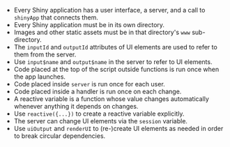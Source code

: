 - Every Shiny application has a user interface, a server, and a call to `shinyApp` that connects them.
- Every Shiny application must be in its own directory.
- Images and other static assets must be in that directory's `www` sub-directory.
- The `inputId` and `outputId` attributes of UI elements are used to refer to them from the server.
- Use `input$name` and `output$name` in the server to refer to UI elements.
- Code placed at the top of the script outside functions is run once when the app launches.
- Code placed inside `server` is run once for each user.
- Code placed inside a handler is run once on each change.
- A reactive variable is a function whose value changes automatically whenever anything it depends on changes.
- Use `reactive({...})` to create a reactive variable explicitly.
- The server can change UI elements via the `session` variable.
- Use `uiOutput` and `renderUI` to (re-)create UI elements as needed in order to break circular dependencies.
